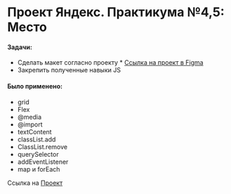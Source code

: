 # Проект Яндекс. Практикума №4,5: Место

#### Задачи:
- Сделать макет согласно проекту * [Ссылка на проект в Figma](https://www.figma.com/file/2cn9N9jSkmxD84oJik7xL7/JavaScript.-Sprint-4?node-id=0%3A1)
- Закрепить полученные навыки JS

#### Было применено:

- grid
- Flex
- @media
- @import
- textContent
- classList.add
- ClassList.remove
- querySelector
- addEventListener
- map и forEach

Ссылка на [Проект](https://myackotka93.github.io/mesto/index.html)